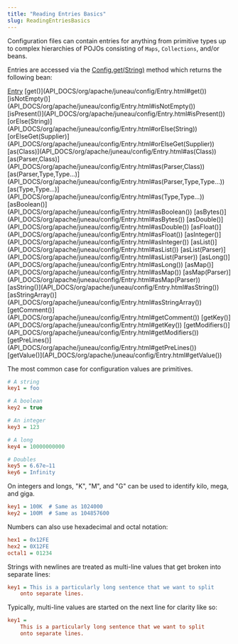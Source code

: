 ```yaml
---
title: "Reading Entries Basics"
slug: ReadingEntriesBasics
---
```


Configuration files can contain entries for anything from primitive types up to complex hierarchies of POJOs consisting
of `Maps`, `Collections`, and/or beans.

Entries are accessed via the [Config.get(String)](API_DOCS/org/apache/juneau/config/Config.html#get(String)) method
which returns the following bean:

<tree>
<node-0><javac-class><a href="/site/apidocs/org/apache/juneau/config/Entry.html" target="_blank">Entry</a></javac-class> <javac-method>[get()](API_DOCS/org/apache/juneau/config/Entry.html#get())</javac-method> <javac-method>[isNotEmpty()](API_DOCS/org/apache/juneau/config/Entry.html#isNotEmpty())</javac-method> <javac-method>[isPresent()](API_DOCS/org/apache/juneau/config/Entry.html#isPresent())</javac-method> <javac-method>[orElse(String)](API_DOCS/org/apache/juneau/config/Entry.html#orElse(String))</javac-method> <javac-method>[orElseGet(Supplier)](API_DOCS/org/apache/juneau/config/Entry.html#orElseGet(Supplier))</javac-method> <javac-method>[as(Class)](API_DOCS/org/apache/juneau/config/Entry.html#as(Class))</javac-method> <javac-method>[as(Parser,Class)](API_DOCS/org/apache/juneau/config/Entry.html#as(Parser,Class))</javac-method> <javac-method>[as(Parser,Type,Type...)](API_DOCS/org/apache/juneau/config/Entry.html#as(Parser,Type,Type...))</javac-method> <javac-method>[as(Type,Type...)](API_DOCS/org/apache/juneau/config/Entry.html#as(Type,Type...))</javac-method> <javac-method>[asBoolean()](API_DOCS/org/apache/juneau/config/Entry.html#asBoolean())</javac-method> <javac-method>[asBytes()](API_DOCS/org/apache/juneau/config/Entry.html#asBytes())</javac-method> <javac-method>[asDouble()](API_DOCS/org/apache/juneau/config/Entry.html#asDouble())</javac-method> <javac-method>[asFloat()](API_DOCS/org/apache/juneau/config/Entry.html#asFloat())</javac-method> <javac-method>[asInteger()](API_DOCS/org/apache/juneau/config/Entry.html#asInteger())</javac-method> <javac-method>[asList()](API_DOCS/org/apache/juneau/config/Entry.html#asList())</javac-method> <javac-method>[asList(Parser)](API_DOCS/org/apache/juneau/config/Entry.html#asList(Parser))</javac-method> <javac-method>[asLong()](API_DOCS/org/apache/juneau/config/Entry.html#asLong())</javac-method> <javac-method>[asMap()](API_DOCS/org/apache/juneau/config/Entry.html#asMap())</javac-method> <javac-method>[asMap(Parser)](API_DOCS/org/apache/juneau/config/Entry.html#asMap(Parser))</javac-method> <javac-method>[asString()](API_DOCS/org/apache/juneau/config/Entry.html#asString())</javac-method> <javac-method>[asStringArray()](API_DOCS/org/apache/juneau/config/Entry.html#asStringArray())</javac-method> <javac-method>[getComment()](API_DOCS/org/apache/juneau/config/Entry.html#getComment())</javac-method> <javac-method>[getKey()](API_DOCS/org/apache/juneau/config/Entry.html#getKey())</javac-method> <javac-method>[getModifiers()](API_DOCS/org/apache/juneau/config/Entry.html#getModifiers())</javac-method> <javac-method>[getPreLines()](API_DOCS/org/apache/juneau/config/Entry.html#getPreLines())</javac-method> <javac-method>[getValue()](API_DOCS/org/apache/juneau/config/Entry.html#getValue())</javac-method></node-0>
</tree>

The most common case for configuration values are primitives.

```ini
# A string
key1 = foo

# A boolean
key2 = true

# An integer
key3 = 123

# A long
key4 = 10000000000

# Doubles
key5 = 6.67e−11
key6 = Infinity
```

On integers and longs, "K", "M", and "G" can be used to identify kilo, mega, and giga.

```ini
key1 = 100K  # Same as 1024000
key2 = 100M  # Same as 104857600
```

Numbers can also use hexadecimal and octal notation:

```ini
hex1 = 0x12FE
hex2 = 0X12FE
octal1 = 01234
```

Strings with newlines are treated as multi-line values that get broken into separate lines:

```ini
key1 = This is a particularly long sentence that we want to split
    onto separate lines.
```

Typically, multi-line values are started on the next line for clarity like so:

```ini
key1 =
    This is a particularly long sentence that we want to split
    onto separate lines.
```

